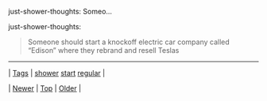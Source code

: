 <!--
title: just-shower-thoughts
date: 2020-06-28T15:27:00.096Z
tags: shower, start, regular
-->


just-shower-thoughts: Someo...

<p>just-shower-thoughts:</p>

<blockquote><p>Someone should start a knockoff electric car company called “Edison” where they rebrand and resell Teslas</p></blockquote>

<!--BOTTOM-POST-NAVIGATION-->
---

| [Tags](tags.md) | [shower](tag-shower.md) [start](tag-start.md) [regular](tag-regular.md) |

| [Newer](131891572775.md) | [Top](index.md) | [Older](131974172988.md) |